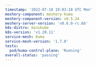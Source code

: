 ```yaml
---
timestamp: '2022-07-18 19:03:18 UTC Mon'
meshery-component: meshery-kuma
meshery-component-version: v0.5.24
meshery-server-version: 'v0.6.0-rc.6b'
k8s-distro: minikube
k8s-version: 'v1.20.11'
service-mesh: Kuma
service-mesh-version: '1.7.0'
tests:
  pod/kuma-control-plane: 'Running'
overall-status: 'passing'
---
```

